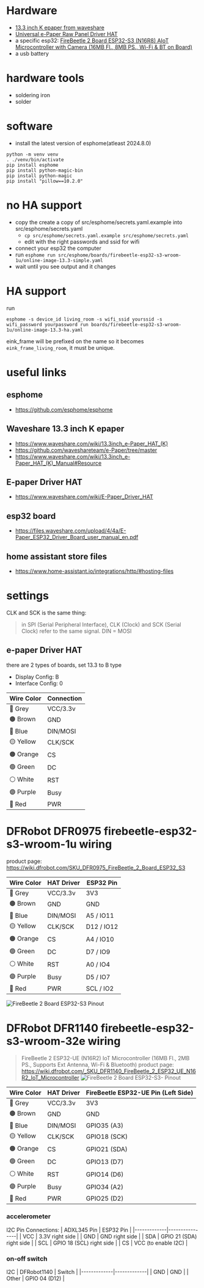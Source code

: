 # Hardware
- [13.3 inch K epaper from waveshare](https://www.waveshare.com/product/raspberry-pi/displays/e-paper/13.3inch-e-paper-hat-k.htm)
- [Universal e-Paper Raw Panel Driver HAT](https://www.waveshare.com/e-paper-driver-hat.htm)
- a specific esp32: [FireBeetle 2 Board ESP32-S3 (N16R8) AIoT Microcontroller with Camera (16MB Fl., 8MB PS., Wi-Fi & BT on Board)](https://www.dfrobot.com/product-2676.html)
- a usb battery

# hardware tools
- soldering iron
- solder

# software
- install the latest version of esphome(atleast 2024.8.0)
```
python -m venv venv
. ./venv/bin/activate
pip install esphome
pip install python-magic-bin
pip install python-magic
pip install "pillow==10.2.0"
```

# no HA support
- copy the create a copy of src/esphome/secrets.yaml.example into src/esphome/secrets.yaml
  - `cp src/esphome/secrets.yaml.example src/esphome/secrets.yaml`
  - edit with the right passwords and ssid for wifi
- connect your esp32 the computer
- run `esphome run src/esphome/boards/firebeetle-esp32-s3-wroom-1u/online-image-13.3-simple.yaml`
- wait until you see output and it changes

# HA support

run
```
esphome -s device_id living_room -s wifi_ssid yourssid -s wifi_password yourpassword run boards/firebeetle-esp32-s3-wroom-1u/online-image-13.3-ha.yaml
```
eink_frame will be prefixed on the name so it becomes `eink_frame_living_room`, it must be unique.

##
# useful links

## esphome

- https://github.com/esphome/esphome

## Waveshare 13.3 inch K epaper

- https://www.waveshare.com/wiki/13.3inch_e-Paper_HAT_(K)
- https://github.com/waveshareteam/e-Paper/tree/master
- https://www.waveshare.com/wiki/13.3inch_e-Paper_HAT_(K)_Manual#Resource

## E-paper Driver HAT

- https://www.waveshare.com/wiki/E-Paper_Driver_HAT

## esp32 board

- https://files.waveshare.com/upload/4/4a/E-Paper_ESP32_Driver_Board_user_manual_en.pdf

## home assistant store files

- https://www.home-assistant.io/integrations/http/#hosting-files

# settings

CLK and SCK is the same thing:
> in SPI (Serial Peripheral Interface), CLK (Clock) and SCK (Serial Clock) refer to the same signal. 
DIN = MOSI

## e-paper Driver HAT
there are 2 types of boards, set 13.3 to B type
- Display Config: B
- Interface Config: 0

| Wire Color | Connection |
|------------|------------|
| 🩶 Grey    | VCC/3.3v   |
| 🟤 Brown   | GND        |
| 🔵 Blue    | DIN/MOSI   |
| 🟡 Yellow  | CLK/SCK    |
| 🟠 Orange  | CS         |
| 🟢 Green   | DC         |
| ⚪️ White   | RST        |
| 🟣 Purple  | Busy       |
| 🔴 Red     | PWR        |

# DFRobot DFR0975 firebeetle-esp32-s3-wroom-1u wiring

product page: https://wiki.dfrobot.com/SKU_DFR0975_FireBeetle_2_Board_ESP32_S3

| Wire Color | HAT Driver  | ESP32 Pin    |
|------------|-------------|--------------|
| 🩶 Grey    | VCC/3.3v    | 3V3          |
| 🟤 Brown   | GND         | GND          |
| 🔵 Blue    | DIN/MOSI    | A5  / IO11   |
| 🟡 Yellow  | CLK/SCK     | D12 / IO12   |
| 🟠 Orange  | CS          | A4  / IO10   |
| 🟢 Green   | DC          | D7  / IO9    |
| ⚪️ White   | RST         | A0  / IO4    |
| 🟣 Purple  | Busy        | D5  / IO7    |
| 🔴 Red     | PWR         | SCL / IO2    |

![FireBeetle 2 Board ESP32-S3 Pinout](docs/dfr0975-board.jpg)

# DFRobot DFR1140 firebeetle-esp32-s3-wroom-32e wiring
> FireBeetle 2 ESP32-UE (N16R2) IoT Microcontroller (16MB Fl., 2MB PS., Supports Ext Antenna, Wi-Fi & Bluetooth)
product page: 
https://wiki.dfrobot.com/_SKU_DFR1140_FireBeetle_2_ESP32_UE_N16R2_IoT_Microcontroller
![FireBeetle 2 Board ESP32-S3- Pinout](docs/dfr1140-board.jpg)

| Wire Color | HAT Driver  | FireBeetle ESP32-UE Pin (Left Side) |
|------------|-------------|-------------------------------------|
| 🩶 Grey    | VCC/3.3v    | 3V3                                |
| 🟤 Brown   | GND         | GND                                |
| 🔵 Blue    | DIN/MOSI    | GPIO35 (A3)                        |
| 🟡 Yellow  | CLK/SCK     | GPIO18 (SCK)                       |
| 🟠 Orange  | CS          | GPIO21 (SDA)                       |
| 🟢 Green   | DC          | GPIO13 (D7)                        |
| ⚪ White   | RST         | GPIO14 (D6)                        |
| 🟣 Purple  | Busy        | GPIO34 (A2)                        |
| 🔴 Red     | PWR         | GPIO25 (D2)                        |





### accelerometer

I2C Pin Connections:
| ADXL345 Pin | ESP32 Pin      |
|-------------|----------------|
| VCC         | 3.3V          right side  |
| GND         | GND           right side  |
| SDA         | GPIO 21 (SDA) right side  |
| SCL         | GPIO 18 (SCL) right side  |
| CS          | VCC (to enable I2C) |

### on-off switch
I2C
| DFRobot1140 | Switch      |
|-------------|-------------|
| GND         | GND         |
| Other       | GPIO 04 (D12) |
